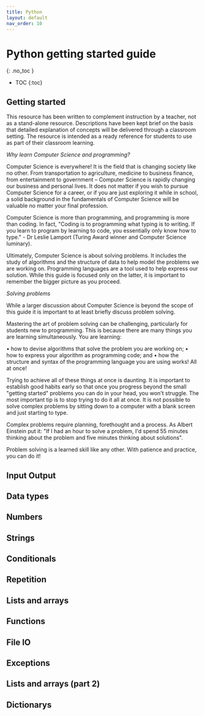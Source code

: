 ```yaml
---
title: Python
layout: default
nav_order: 10
---
```


# Python getting started guide
{: .no_toc }

- TOC
{:toc} 

## Getting started

This resource has been written to complement instruction by a teacher, not as a stand-alone resource. Descriptions have been kept brief on the basis that detailed explanation of concepts will be delivered through a classroom setting. The resource is intended as a ready reference for students to use as part of their classroom learning.

*Why learn Computer Science and programming?*

Computer Science is everywhere! It is the field that is changing society like no other. From transportation to agriculture, medicine to business finance, from entertainment to government – Computer Science is rapidly changing our business and personal lives. It does not matter if you wish to pursue Computer Science for a career, or if you are just exploring it while in school, a solid background in the fundamentals of Computer Science will be valuable no matter your final profession. 

Computer Science is more than programming, and programming is more than coding. In fact, "Coding is to programming what typing is to writing. If you learn to program by learning to code, you essentially only know how to type." - Dr Leslie Lamport (Turing Award winner and Computer Science luminary).

Ultimately, Computer Science is about solving problems. It includes the study of algorithms and the structure of data to help model the problems we are working on. Programming languages are a tool used to help express our solution. While this guide is focused only on the latter, it is important to remember the bigger picture as you proceed. 

*Solving problems*

While a larger discussion about Computer Science is beyond the scope of this guide it is important to at least briefly discuss problem solving.

Mastering the art of problem solving can be challenging, particularly for students new to programming. This is because there are many things you are learning simultaneously. You are learning:

•	how to devise algorithms that solve the problem you are working on;
•	how to express your algorithm as programming code; and 
•	how the structure and syntax of the programming language you are using works! All at once!

Trying to achieve all of these things at once is daunting. It is important to establish good habits early so that once you progress beyond the small "getting started" problems you can do in your head, you won't struggle. The most important tip is to stop trying to do it all at once. It is not possible to solve complex problems by sitting down to a computer with a blank screen and just starting to type. 

Complex problems require planning, forethought and a process. As Albert Einstein put it: "If I had an hour to solve a problem, I'd spend 55 minutes thinking about the problem and five minutes thinking about solutions".

Problem solving is a learned skill like any other. With patience and practice, you can do it!

## Input Output



## Data types

## Numbers

## Strings

## Conditionals

## Repetition

## Lists and arrays

## Functions

## File IO

## Exceptions

## Lists and arrays (part 2)

## Dictionarys

